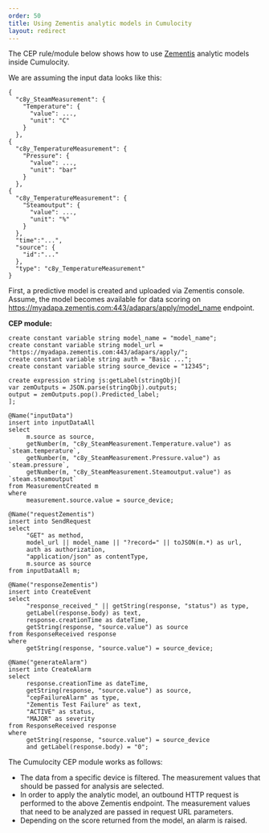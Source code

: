 ```yaml
---
order: 50
title: Using Zementis analytic models in Cumulocity
layout: redirect
---
```


The CEP rule/module below shows how to use [Zementis](http://www2.softwareag.com/corporate/products/apama_webmethods/zementis/default.aspx?) analytic models inside Cumulocity.

We are assuming the input data looks like this:

	{
	  "c8y_SteamMeasurement": {
	    "Temperature": {
	      "value": ...,
	      "unit": "C"
	    }
	  },
	{
	  "c8y_TemperatureMeasurement": {
	    "Pressure": {
	      "value": ...,
	      "unit": "bar"
	    }
	  },
	{
	  "c8y_TemperatureMeasurement": {
	    "Steamoutput": {
	      "value": ...,
	      "unit": "%"
	    }
	  },
	  "time":"...",
	  "source": {
	    "id":"..."
	  },
	  "type": "c8y_TemperatureMeasurement"
	}

First, a predictive model is created and uploaded via Zementis console. Assume, the model becomes available for data scoring on https://myadapa.zementis.com:443/adapars/apply/model_name endpoint.

**CEP module:**

	create constant variable string model_name = "model_name";
	create constant variable string model_url = "https://myadapa.zementis.com:443/adapars/apply/";
	create constant variable string auth = "Basic ...";
	create constant variable string source_device = "12345";
	
	create expression string js:getLabel(stringObj)[
	var zemOutputs = JSON.parse(stringObj).outputs;
	output = zemOutputs.pop().Predicted_label;
	];
	
	@Name("inputData")
	insert into inputDataAll
	select 
	     m.source as source,
	     getNumber(m, "c8y_SteamMeasurement.Temperature.value") as `steam.temperature`,
	     getNumber(m, "c8y_SteamMeasurement.Pressure.value") as `steam.pressure`,
	     getNumber(m, "c8y_SteamMeasurement.Steamoutput.value") as `steam.steamoutput`
	from MeasurementCreated m
	where 
	     measurement.source.value = source_device;
	
	@Name("requestZementis")
	insert into SendRequest
	select 
	     "GET" as method,
	     model_url || model_name || "?record=" || toJSON(m.*) as url,
	     auth as authorization,
	     "application/json" as contentType,
	     m.source as source
	from inputDataAll m;
	
	@Name("responseZementis")
	insert into CreateEvent
	select
	     "response_received_" || getString(response, "status") as type,
	     getLabel(response.body) as text,
	     response.creationTime as dateTime,
	     getString(response, "source.value") as source
	from ResponseReceived response
	where 
	     getString(response, "source.value") = source_device;
	
	@Name("generateAlarm")
	insert into CreateAlarm 
	select
	     response.creationTime as dateTime,
	     getString(response, "source.value") as source,
	     "cepFailureAlarm" as type,
	     "Zementis Test Failure" as text,
	     "ACTIVE" as status,
	     "MAJOR" as severity
	from ResponseReceived response
	where 
	     getString(response, "source.value") = source_device
	     and getLabel(response.body) = "0";
	

The Cumulocity CEP module works as follows:

* The data from a specific device is filtered. The measurement values that should be passed for analysis are selected. 
* In order to apply the analytic model, an outbound HTTP request is performed to the above Zementis endpoint. The measurement values that need to be analyzed are passed in request URL parameters.
* Depending on the score returned from the model, an alarm is raised.
